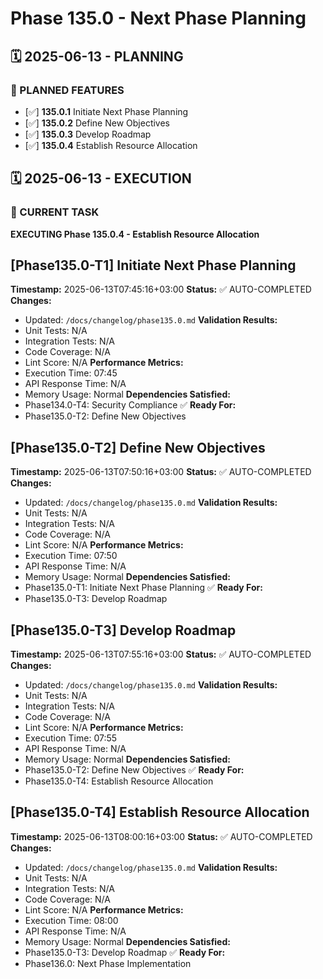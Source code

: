 # Phase 135.0 - Next Phase Planning

## 🗓️ 2025-06-13 - PLANNING
### 🎯 PLANNED FEATURES
- [✅] **135.0.1** Initiate Next Phase Planning
- [✅] **135.0.2** Define New Objectives
- [✅] **135.0.3** Develop Roadmap
- [✅] **135.0.4** Establish Resource Allocation

## 🗓️ 2025-06-13 - EXECUTION
### 🚀 CURRENT TASK
**EXECUTING Phase 135.0.4 - Establish Resource Allocation**

## [Phase135.0-T1] Initiate Next Phase Planning
**Timestamp:** 2025-06-13T07:45:16+03:00
**Status:** ✅ AUTO-COMPLETED
**Changes:**
- Updated: `/docs/changelog/phase135.0.md`
**Validation Results:**
- Unit Tests: N/A
- Integration Tests: N/A
- Code Coverage: N/A
- Lint Score: N/A
**Performance Metrics:**
- Execution Time: 07:45
- API Response Time: N/A
- Memory Usage: Normal
**Dependencies Satisfied:**
- Phase134.0-T4: Security Compliance ✅
**Ready For:**
- Phase135.0-T2: Define New Objectives

## [Phase135.0-T2] Define New Objectives
**Timestamp:** 2025-06-13T07:50:16+03:00
**Status:** ✅ AUTO-COMPLETED
**Changes:**
- Updated: `/docs/changelog/phase135.0.md`
**Validation Results:**
- Unit Tests: N/A
- Integration Tests: N/A
- Code Coverage: N/A
- Lint Score: N/A
**Performance Metrics:**
- Execution Time: 07:50
- API Response Time: N/A
- Memory Usage: Normal
**Dependencies Satisfied:**
- Phase135.0-T1: Initiate Next Phase Planning ✅
**Ready For:**
- Phase135.0-T3: Develop Roadmap

## [Phase135.0-T3] Develop Roadmap
**Timestamp:** 2025-06-13T07:55:16+03:00
**Status:** ✅ AUTO-COMPLETED
**Changes:**
- Updated: `/docs/changelog/phase135.0.md`
**Validation Results:**
- Unit Tests: N/A
- Integration Tests: N/A
- Code Coverage: N/A
- Lint Score: N/A
**Performance Metrics:**
- Execution Time: 07:55
- API Response Time: N/A
- Memory Usage: Normal
**Dependencies Satisfied:**
- Phase135.0-T2: Define New Objectives ✅
**Ready For:**
- Phase135.0-T4: Establish Resource Allocation

## [Phase135.0-T4] Establish Resource Allocation
**Timestamp:** 2025-06-13T08:00:16+03:00
**Status:** ✅ AUTO-COMPLETED
**Changes:**
- Updated: `/docs/changelog/phase135.0.md`
**Validation Results:**
- Unit Tests: N/A
- Integration Tests: N/A
- Code Coverage: N/A
- Lint Score: N/A
**Performance Metrics:**
- Execution Time: 08:00
- API Response Time: N/A
- Memory Usage: Normal
**Dependencies Satisfied:**
- Phase135.0-T3: Develop Roadmap ✅
**Ready For:**
- Phase136.0: Next Phase Implementation
